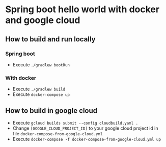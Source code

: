 # Spring boot hello world with docker and google cloud

## How to build and run locally
### Spring boot
* Execute `./gradlew bootRun`

### With docker
* Execute `./gradlew build`
* Execute `docker-compose up`

## How to build in google cloud
* Execute `gcloud builds submit --config cloudbuild.yaml .`
* Change `[GOOGLE_CLOUD_PROJECT_ID]` to your google cloud project id in file `docker-compose-from-google-cloud.yml`
* Execute `docker-compose -f docker-compose-from-google-cloud.yml up`
